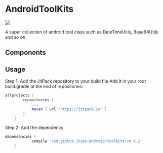 # AndroidToolKits

[![](https://jitpack.io/v/jkyeo/android-toolkits.svg)](https://jitpack.io/#jkyeo/android-toolkits)

A super collection of android tool class such as DateTimeUtils, Base64Utils and so on.

## Components

## Usage

Step 1. Add the JitPack repository to your build file
Add it in your root build.gradle at the end of repositories:

```gradle
allprojects {
		repositories {
			...
			maven { url "https://jitpack.io" }
		}
	}
```

Step 2. Add the dependency

```gradle
dependencies {
	        compile 'com.github.jkyeo:android-toolkits:v0.9.2'
	}
```
